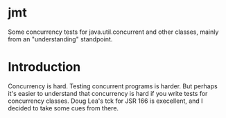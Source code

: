 jmt
===

Some concurrency tests for java.util.concurrent and other classes, mainly from an "understanding" standpoint.

Introduction
============

Concurrency is hard. Testing concurrent programs is harder. But perhaps it's easier to understand that concurrency 
is hard if you write tests for concurrency classes. Doug Lea's tck for JSR 166 is execellent, and I decided to take
some cues from there.
